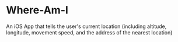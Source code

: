 # Where-Am-I
An iOS App that tells the user's current location (including altitude, longitude, movement speed, and the address of the nearest location)
